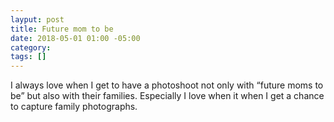 ```yaml
---
layput: post
title: Future mom to be
date: 2018-05-01 01:00 -05:00
category: 
tags: []
---
```


I always love when I get to have a photoshoot not only with “future moms to be” but also with their families. Especially I love when it when I get a chance to capture family photographs.